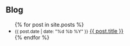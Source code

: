 ## Blog
<ul>
  {% for post in site.posts %}
    <li>
      <small>{{ post.date | date: "%d %b %Y" }}</small>
      <a href="{{ post.url }}">{{ post.title }}</a>
    </li>
  {% endfor %}
</ul>
